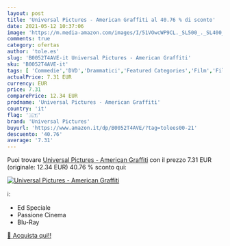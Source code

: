```yaml
---
layout: post
title: 'Universal Pictures - American Graffiti al 40.76 % di sconto'
date: 2021-05-12 10:37:06
image: 'https://m.media-amazon.com/images/I/51VOwcWP9CL._SL500_._SL400_.jpg'
comments: true
category: ofertas
author: 'tole.es'
slug: 'B0052T4AVE-it Universal Pictures - American Graffiti'
sku: 'B0052T4AVE-it'
tags: [ 'Commedie','DVD','Drammatici','Featured Categories','Film','Film e TV','universal pictures', ]
actualPrice: 7.31 EUR
currency: EUR
price: 7.31
comparePrice: 12.34 EUR
prodname: 'Universal Pictures - American Graffiti'
country: 'it'
flag: '🇮🇹'
brand: 'Universal Pictures'
buyurl: 'https://www.amazon.it/dp/B0052T4AVE/?tag=tolees00-21'
descuento: '40.76'
average: '7.31'
---
```


Puoi trovare [Universal Pictures - American Graffiti](https://www.amazon.it/dp/B0052T4AVE/?tag=tolees00-21) con il prezzo 7.31 EUR (originale: 12.34 EUR) 40.76 % sconto qui:

[![Universal Pictures - American Graffiti](https://m.media-amazon.com/images/I/51VOwcWP9CL._SL500_._SL400_.jpg)](https://www.amazon.it/dp/B0052T4AVE/?tag=tolees00-21)

ℹ️:

- Ed Speciale
- Passione Cinema
- Blu-Ray

[🛒 Acquista qui!!](https://www.amazon.it/dp/B0052T4AVE/?tag=tolees00-21)
